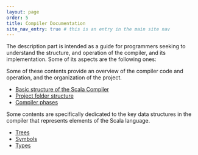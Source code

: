 ```yaml
---
layout: page
order: 5
title: Compiler Documentation
site_nav_entry: true # this is an entry in the main site nav
---
```


The description part is intended as a guide for programmers seeking to understand the structure,
and operation of the compiler, and its implementation. Some of its aspects are the following ones:

Some of these contents provide an overview of the compiler code and operation, and the organization of 
the project. 
* [Basic structure of the Scala Compiler](/documentation/basic_structure)
* [Project folder structure](/documentation/project_structure)
* [Compiler phases](/documentation/phases)

Some contents are specifically dedicated to the key data structures in the compiler that 
represents elements of the Scala language. 
* [Trees](/documentation/trees)
* [Symbols](/documentation/symbols)
* [Types](/documentation/types)


